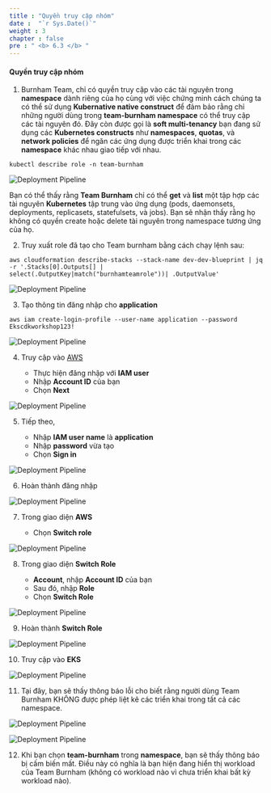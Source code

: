 ```yaml
---
title : "Quyền truy cập nhóm"
date :  "`r Sys.Date()`" 
weight : 3 
chapter : false
pre : " <b> 6.3 </b> "
---
```


#### Quyền truy cập nhóm

1.  Burnham Team, chỉ có quyền truy cập vào các tài nguyên trong **namespace** dành riêng của họ cùng với việc chứng minh cách chúng ta có thể sử dụng **Kubernative native construct** để đảm bảo rằng chỉ những người dùng trong **team-burnham namespace** có thể truy cập các tài nguyên đó. Đây còn được gọi là **soft multi-tenancy** bạn đang sử dụng các **Kubernetes constructs** như **namespaces**, **quotas**, và **network policies** để ngăn các ứng dụng được triển khai trong các **namespace** khác nhau giao tiếp với nhau.

```
kubectl describe role -n team-burnham
```

![Deployment Pipeline](/public/images/6-onboardteams/6.3-clusteraccessforteams/001-clusteraccessforteams.png?featherlight=false&width=90pc)


Bạn có thể thấy rằng **Team Burnham** chỉ có thể **get** và **list** một tập hợp các tài nguyên **Kubernetes** tập trung vào ứng dụng (pods, daemonsets, deployments, replicasets, statefulsets, và jobs). Bạn sẽ nhận thấy rằng họ không có quyền create hoặc delete tài nguyên trong namespace tương ứng của họ.

2.  Truy xuất role đã tạo cho Team burnham bằng cách chạy lệnh sau:

```
aws cloudformation describe-stacks --stack-name dev-dev-blueprint | jq -r '.Stacks[0].Outputs[] | select(.OutputKey|match("burnhamteamrole"))| .OutputValue'
```

![Deployment Pipeline](/public/images/6-onboardteams/6.3-clusteraccessforteams/002-clusteraccessforteams.png?featherlight=false&width=90pc)


3.  Tạo thông tin đăng nhập cho **application**

```
aws iam create-login-profile --user-name application --password Ekscdkworkshop123!
```

![Deployment Pipeline](/public/images/6-onboardteams/6.3-clusteraccessforteams/003-clusteraccessforteams.png?featherlight=false&width=90pc)


4.  Truy cập vào [AWS](https://aws.amazon.com/)
    
    *   Thực hiện đăng nhập với **IAM user**
    *   Nhập **Account ID** của bạn
    *   Chọn **Next**

![Deployment Pipeline](/public/images/6-onboardteams/6.3-clusteraccessforteams/012-clusteraccessforteams.png?featherlight=false&width=90pc)


5.  Tiếp theo,
    
    *   Nhập **IAM user name** là **application**
    *   Nhập **password** vừa tạo
    *   Chọn **Sign in**

![Deployment Pipeline](/public/images/6-onboardteams/6.3-clusteraccessforteams/004-clusteraccessforteams.png?featherlight=false&width=90pc)

6.  Hoàn thành đăng nhập

![Deployment Pipeline](/public/images/6-onboardteams/6.3-clusteraccessforteams/005-clusteraccessforteams.png?featherlight=false&width=90pc)


7.  Trong giao diện **AWS**
    
    *   Chọn **Switch role**

![Deployment Pipeline](/public/images/6-onboardteams/6.3-clusteraccessforteams/006-clusteraccessforteams.png?featherlight=false&width=90pc)

8.  Trong giao diện **Switch Role**
    
    *   **Account**, nhập **Account ID** của bạn
    *   Sau đó, nhập **Role**
    *   Chọn **Switch Role**

![Deployment Pipeline](/public/images/6-onboardteams/6.3-clusteraccessforteams/007-clusteraccessforteams.png?featherlight=false&width=90pc)


9.  Hoàn thành **Switch Role**

![Deployment Pipeline](/public/images/6-onboardteams/6.3-clusteraccessforteams/008-clusteraccessforteams.png?featherlight=false&width=90pc)


10.  Truy cập vào **EKS**

![Deployment Pipeline](/public/images/6-onboardteams/6.3-clusteraccessforteams/009-clusteraccessforteams.png?featherlight=false&width=90pc)

11.  Tại đây, bạn sẽ thấy thông báo lỗi cho biết rằng người dùng Team Burnham KHÔNG được phép liệt kê các triển khai trong tất cả các namespace.

![Deployment Pipeline](/public/images/6-onboardteams/6.3-clusteraccessforteams/012-clusteraccessforteams.png?featherlight=false&width=90pc)

![Deployment Pipeline](/public/images/6-onboardteams/6.3-clusteraccessforteams/011-clusteraccessforteams.png?featherlight=false&width=90pc)

12.  Khi bạn chọn **team-burnham** trong **namespace**, bạn sẽ thấy thông báo bị cấm biến mất. Điều này có nghĩa là bạn hiện đang hiển thị workload của Team Burnham (không có workload nào vì chưa triển khai bất kỳ workload nào).
